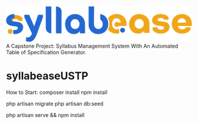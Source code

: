 ![Logo Image](public/assets/Sample/syllabease.png)<br>
A Capstone Project:  Syllabus Management System With An Automated Table of Specification Generator.
# syllabeaseUSTP
How to Start:
composer install
npm install

php artisan migrate
php artisan db:seed

php artisan serve && npm install
